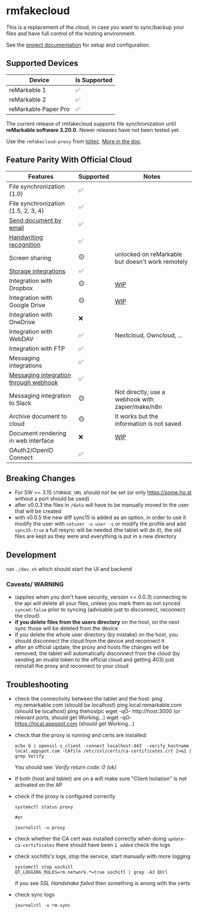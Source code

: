 # rmfakecloud

This is a replacement of the cloud, in case you want to sync/backup your files and have full control of the hosting environment.

See the [project documentation](https://ddvk.github.io/rmfakecloud/) for setup and configuration.

## Supported Devices

| Device               | Is Supported |
| -------------------- | ------------ |
| reMarkable 1         | ✅           |
| reMarkable 2         | ✅           |
| reMarkable Paper Pro | ✅           |

The current release of rmfakecloud supports file synchronization until **reMarkable software 3.20.0**. Newer releases have not been tested yet.

Use the `rmfakecloud-proxy` from [toltec](https://github.com/toltec-dev/toltec/). [More in the doc](https://ddvk.github.io/rmfakecloud/remarkable/setup/).


## Feature Parity With Official Cloud

| Features | Supported | Notes |
| -------- | --------- | ----- |
| File synchronization (1.0) | ✅ |  |
| File synchronization (1.5, 2, 3, 4) | ✅ |  |
| [Send document by email](https://ddvk.github.io/rmfakecloud/install/configuration/#email-settings) | ✅ |  |
| [Handwriting recognition](https://ddvk.github.io/rmfakecloud/install/configuration/#handwriting-recognition) | ✅ |  |
| Screen sharing | 🟡 | unlocked on reMarkable but doesn't work remotely |
| [Storage integrations](https://ddvk.github.io/rmfakecloud/usage/integrations/) | ✅ |  |
| Integration with Dropbox | 🟡 | [WIP](https://github.com/ddvk/rmfakecloud/blob/master/internal/integrations/dropbox.go) |
| Integration with Google Drive | 🟡 | [WIP](https://github.com/ddvk/rmfakecloud/pull/241) |
| Integration with OneDrive | ❌ |  |
| Integration with WebDAV | ✅ | Nextcloud, Owncloud, ... |
| Integration with FTP | ✅ |  |
| Messaging integrations | ✅ |  |
| [Messaging integration through webhook](https://ddvk.github.io/rmfakecloud/usage/integrations/#messaging-webhook) | ✅ |  |
| Messaging integration to Slack | 🟡 | Not directly, use a webhook with zapier/make/n8n |
| Archive document to cloud | 🟡 | It works but the information is not saved |
| Document rendering in web interface | ❌ | [WIP](https://github.com/ddvk/rmfakecloud/issues/255) |
| OAuth2/OpenID Connect | ✅ | |


## Breaking Changes

- For SW >= 3.15 `STORAGE_URL` should not be set (or only https://some.ho.st without a port should be used)
- after v0.0.3 the files in `/data` will have to be manually moved to the user that will be created
- with v0.0.5 the new diff sync15 is added as an option, in order to use it modify the user with `setuser -u user -s`
  or modify the profile and add `sync15:true`
  a full resync will be needed (the tablet will do it), the old files are kept as they were and everything is put in a new directory

## Development

run `./dev.sh` which should start the UI and backend

### Caveats/ WARNING

- (applies when you don't have security, version <= 0.0.3) connecting to the api will delete all your files, unless you mark them as not synced `synced:false` prior to syncing (advisable just to disconnect, reconnect the cloud)
- **if you delete files from the users directory** on the host, on the next sync those will be deleted from the device
- if you delete the whole user directory (by mistake) on the host, you should disconnect the cloud from the device and reconnect it
- after an official update, the proxy and hosts file changes will be removed, the tablet will automatically disconnect from the cloud (by sending an invalid token to the official cloud and getting 403)
  just reinstall the proxy and reconnect to your cloud

## Troubleshooting
- check the connectivity between the tablet and the host:
    ping my.remarkable.com (should be localhost)
    ping local.remarkable.com (should be localhost)
    ping thehostpc
    wget -qO- http://host:3000 (or relevant ports, should get Working...)
    wget -qO- https://local.appspot.com (should get Working...)

- check that the proxy is running and certs are installed:
    ```
    echo Q | openssl s_client -connect localhost:443  -verify_hostname local.appspot.com -CAfile /etc/ssl/certs/ca-certificates.crt 2>&1 | grep Verify
    ```
    You should see: *Verify return code: 0 (ok)*

- if both (host and tablet) are on a wifi make sure "Client Isolation" is not activated on the AP

- check if the proxy is configured correctly
    ```
    systemctl status proxy

    #or

    journalctl -u proxy
    ```
- check whether the CA cert was installed correctly
    when doing `update-ca-certificates` there should have been `1 added`
    check the logs

- check xochitls's logs, stop the service, start manually with more logging
    ```
    systemctl stop xochitl
    QT_LOGGING_RULES=rm.network.*=true xochitl | grep -A3 QUrl

    ```
    if you see *SSL Handshake failed* then something is wrong with the certs
- check sync logs
   ```
   journalctl -u rm-sync
   ```
